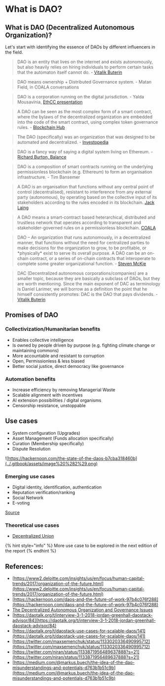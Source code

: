 # What is DAO?

## What is DAO \(Decentralized Autonomous Organization\)?

Let's start with identifying the essence of DAOs by different influencers in the field.

> DAO is an entity that lives on the internet and exists autonomously, but also heavily relies on hiring individuals to perform certain tasks that the automaton itself cannot do. - [Vitalik Buterin](https://blog.ethereum.org/2014/05/06/daos-dacs-das-and-more-an-incomplete-terminology-guide/)

> DAO means ownership + Distributed Governance system. - Matan Field, in COALA conversations

> DAO is a corporation running on the digital jurisdiction. - Yalda Mousavinia, [EthCC presentation](https://www.youtube.com/watch?v=BIdxJG0sc5A)

> A DAO can be seen as the most complex form of a smart contract, where the bylaws of the decentralized organization are embedded into the code of the smart contract, using complex token governance rules. - [Blockchain Hub](https://blockchainhub.net/dao-decentralized-autonomous-organization/)

> The DAO \(specifically\) was an organization that was designed to be automated and decentralized. - [Investopedia](https://www.investopedia.com/tech/what-dao/)

> DAO is a fancy way of saying a digital system living on Ethereum. - [Richard Burton, Balance](https://medium.com/balance-io/why-open-source-finance-will-win-a1f3a61544c2)

> DAO is a composition of smart contracts running on the underlying permissionless blockchain \(e.g. Ethereum\) to form an organisation infrastructure. - Tim Bansemer

> A DAO is an organisation that functions without any central point of control \(decentralised\), resistant to interference from any external party \(autonomous\), by operating based on the collective input of its stakeholders according to the rules encoded in its blockchain. [Jack Laing](https://orgtech.substack.com/about)

> A DAO means a smart-contract based heterarchical, distributed and trustless network that operates according to transparent and stakeholder-governed rules on a permissionless blockchain. [COALA](https://docs.google.com/presentation/d/108Q0ACj7MNU5PGhgwzlVzT7tZ-m4VFeCDxsT_r1klhA/edit#slide=id.g56c3c58c49_1_86)

> DAO – An organization that runs autonomously, in a decentralized manner, that functions without the need for centralized parties to make decisions for the organization to grow, to be profitable, or \*physically\* exist to serve its overall purpose. A DAO can be an on-chain contract, or a series of on-chain contracts that interoperate to complete some greater organizational function. - [Steven McKie](https://medium.com/amentum/the-year-of-the-dao-comeback-9c888b44980)

> DAC \(Decentralized autonomous corporations/companies\) are a smaller topic, because they are basically a subclass of DAOs, but they are worth mentioning. Since the main exponent of DAC as terminology is Daniel Larimer, we will borrow as a definition the point that he himself consistently promotes: DAC is the DAO that pays dividends. - [Vitalik Buterin](https://blog.ethereum.org/2014/05/06/daos-dacs-das-and-more-an-incomplete-terminology-guide/)

## Promises of DAO

### Collectivization/Humanitarian benefits

* Enables collective intelligence
* Is owned by people driven by purpose \(e.g. fighting climate change or maintaining commons\)
* More accountable and resistant to corruption
* Open, Permissionless & less biased
* Better social justice, direct democracy like governance

### Automation benefits

* Increase efficiency by removing Managerial Waste
* Scalable alignment with incentives
* AI extension possibilities / digital organisms
* Censorship resistance, unstoppable 

## Use cases

* System configuration \(Upgrades\)
* Asset Management \(Funds allocation specifically\)
* Curation \(Membership specifically\)
* Dispute Resolution

![https://hackernoon.com/the-state-of-the-daos-b7cba318460b](../.gitbook/assets/image%20%282%29.png)

### Emerging use cases

* Digital identity, identification, authentication
* Reputation verification/ranking
* Social Network
* E-voting

[Source](https://databrokerdao.com/2018/09/10/medici-mentions-databroker-dao-in-one-of-30-non-financial-use-cases-of-blockchain-technology/)

### Theoretical use cases

* [Decentralized Union](https://www.ethnews.com/the-decentralized-union-a-blockchain-use-case)

{% hint style="info" %}
More use case to be explored in the next edition of the report
{% endhint %}

## References:

* [https://www2.deloitte.com/insights/us/en/focus/human-capital-trends/2017/organization-of-the-future.html](https://www2.deloitte.com/insights/us/en/focus/human-capital-trends/2017/organization-of-the-future.html)
* [https://hackernoon.com/daos-and-the-future-of-work-97b4c076f288](https://hackernoon.com/daos-and-the-future-of-work-97b4c076f288)
* [The Decentralized Autonomous Organization and Governance Issues](https://poseidon01.ssrn.com/delivery.php?ID=874121115073065002015115115111083029117043064003031030025127073026002089014105115122122049008101104109008000027073023116065112040060087061002004004020112069123109072057062022125014021085094064025010101106024001116093073021019029080016023075123006004105&EXT=pdf)
* [https://daotalk.org/t/interview-3-1-2018-jordan-greenhall-daostack-advisor/84](https://daotalk.org/t/interview-3-1-2018-jordan-greenhall-daostack-advisor/84)
* [https://daotalk.org/t/daostack-use-cases-for-scalable-daos/141](https://daotalk.org/t/daostack-use-cases-for-scalable-daos/141)
* [https://twitter.com/maxsemenchuk/status/1133020336490995712](https://twitter.com/maxsemenchuk/status/1133020336490995712)
* [https://twitter.com/niran/status/1133871956489637888?s=21](https://twitter.com/niran/status/1133871956489637888?s=21)
* [https://medium.com/@markus.buech/the-idea-of-the-dao-misunderstandings-and-potentials-d763b1b51c9b](https://medium.com/@markus.buech/the-idea-of-the-dao-misunderstandings-and-potentials-d763b1b51c9b)

